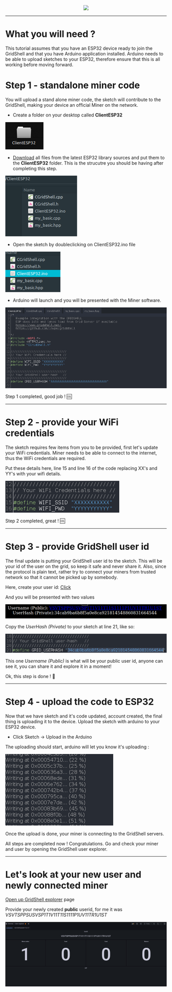 <p align="center">
<img src=https://gridshl.files.wordpress.com/2022/06/img_3487.png>
</p>  

----------------

# What you will need ?
This tutorial assumes that you have an ESP32 device ready to join the GridShell and that you have Arduino application installed.
Arduino needs to be able to upload sketches to your ESP32, therefore ensure that this is all working before moving forward.

# Step 1 - standalone miner code
You will upload a stand alone miner code, the sketch will contribute to the GridShell, making your device an official Miner on the network.

- Create a folder on your desktop called **ClientESP32**

![GridShell](https://github.com/invpe/gridshell/blob/main/Resources/Tut1.png)


- [Download](https://github.com/invpe/gridshell/tree/main/Miners/ESP32) all files from the latest ESP32 library sources 
and put them to the **ClientESP32** folder. This is the strucutre you should be having after completing this step.


![GridShell](https://github.com/invpe/gridshell/blob/main/Resources/Tut2.png)


- Open the sketch by doubleclicking on ClientESP32.ino file


![GridShell](https://github.com/invpe/gridshell/blob/main/Resources/Tut3.png)


- Arduino will launch and you will be presented with the Miner software.

![GridShell](https://github.com/invpe/gridshell/blob/main/Resources/Tut4.png)

Step 1 completed, good job ! 🆒

------------------

# Step 2 - provide your WiFi credentials

The sketch requires few items from you to be provided, first let's update your WiFi credentials.
Miner needs to be able to connect to the internet, thus the WiFi credentials are required.

Put these details here, line 15 and line 16 of the code replacing XX's and YY's with your wifi details.


![GridShell](https://github.com/invpe/gridshell/blob/main/Resources/Tut5.png)

Step 2 completed, great ! 🆒


--------------------------

# Step 3 - provide GridShell user id

The final update is putting your GridShell user id to the sketch.
This will be your id of the user on the grid, so keep it safe and never share it.
Also, since the protocol is plain text, rather try to connect your miners from trusted network
so that it cannot be picked up by somebody.

Here, create your user id: [Click](https://explorer.gridshell.net/api/getuser/)

And you will be presented with two values

![GridShell](https://github.com/invpe/gridshell/blob/main/Resources/Tut6.png)

Copy the _UserHash (Private)_ to your sketch at line 21, like so:

![GridShell](https://github.com/invpe/gridshell/blob/main/Resources/Tut7.png)

This one _Username (Public)_ is what will be your public user id, anyone can see it, you can share it and explore it in a moment!

Ok, this step is done ! 🍪

---------------------------------

# Step 4 - upload the code to ESP32

Now that we have sketch and it's code updated, account created, the final thing is uploading it to the device.
Upload the sketch with arduino to your ESP32 device. 

* Click Sketch -> Upload in the Arduino

The uploading should start, arduino will let you know it's uploading :

![GridShell](https://github.com/invpe/gridshell/blob/main/Resources/Tut8.png)

Once the upload is done, your miner is connecting to the GridShell servers.

All steps are completed now ! Congratulations.
Go and check your miner and user by opening the GridShell user explorer.

-------------------------------------

# Let's look at your new user and newly connected miner

[Open up GridShell explorer](https://explorer.gridshell.net:3000/d/MAgVXZj7k/user-explorer) page 

Provide your newly created **public** userid, for me it was _VSVTSPPSUSVSP1T1V11T11S1111P1UV11TR1U1ST_ 

![GridShell](https://github.com/invpe/gridshell/blob/main/Resources/Tut9.png)



